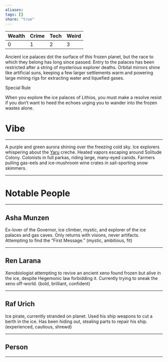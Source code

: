 ```yaml
---
aliases: 
tags: []
share: "true"
---
```

| **Wealth** | **Crime** | **Tech** | **Weird** |
| ---- | ---- | ---- | ---- |
| 0 | 1 | 2 | 3 |

Ancient ice palaces dot the surface of this frozen planet, but the race to which they belong has long since passed. Entry to the palaces has been restricted after a string of mysterious explorer deaths. Orbital mirrors shine like artificial suns, keeping a few larger settlements warm and powering large mining rigs for extracting water and liquefied gases.

Special Rule

When you explore the ice palaces of Lithios, you must make a resolve resist if you don’t want to heed the echoes urging you to wander into the frozen wastes alone.

# Vibe

---

A purple and green aurora shining over the freezing cold sky. Ice explorers whispering about the [Yaru](../../../Factions/Yaru.md) creche. Heated vapors escaping around Solitude Colony. Colonists in full parkas, riding large, many-eyed canids. Farmers pulling gas-eels and ice-mushroom wine crates in sail-sporting snow skimmers.

---

# Notable People

---

## Asha Munzen

Ex-lover of the Governor, ice climber, mystic, and explorer of the ice palaces and gas caves. Only returns with visions, never artifacts. Attempting to find the “First Message.” (mystic, ambitious, fit)

---

## Ren Larana

Xenobiologist attempting to revive an ancient xeno found frozen but alive in the ice, despite Hegemonic law forbidding it. Currently trying to sneak the xeno off-world. (bold, brilliant, confident)

---

## Raf Urich

Ice pirate, currently stranded on planet. Used his ship weapons to cut a berth in the ice. Has been hiding out, stealing parts to repair his ship. (experienced, cautious, shrewd)

---

## Person 

---
